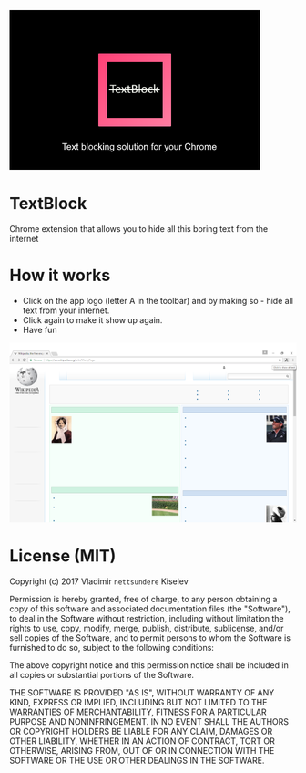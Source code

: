 ![Logo](/reference_material/tile440x280.png)

# TextBlock
Chrome extension that allows you to hide all this boring text from the internet

# How it works

* Click on the app logo (letter A in the toolbar) and by making so - hide all text from your internet. 
* Click again to make it show up again.
* Have fun

![How it works](/reference_material/screenshot.png)

# License (MIT)
Copyright (c) 2017 Vladimir `nettsundere` Kiselev

Permission is hereby granted, free of charge, to any person obtaining a copy of this software and associated documentation files (the "Software"), to deal in the Software without restriction, including without limitation the rights to use, copy, modify, merge, publish, distribute, sublicense, and/or sell copies of the Software, and to permit persons to whom the Software is furnished to do so, subject to the following conditions:

The above copyright notice and this permission notice shall be included in all copies or substantial portions of the Software.

THE SOFTWARE IS PROVIDED "AS IS", WITHOUT WARRANTY OF ANY KIND, EXPRESS OR IMPLIED, INCLUDING BUT NOT LIMITED TO THE WARRANTIES OF MERCHANTABILITY, FITNESS FOR A PARTICULAR PURPOSE AND NONINFRINGEMENT. IN NO EVENT SHALL THE AUTHORS OR COPYRIGHT HOLDERS BE LIABLE FOR ANY CLAIM, DAMAGES OR OTHER LIABILITY, WHETHER IN AN ACTION OF CONTRACT, TORT OR OTHERWISE, ARISING FROM, OUT OF OR IN CONNECTION WITH THE SOFTWARE OR THE USE OR OTHER DEALINGS IN THE SOFTWARE.


